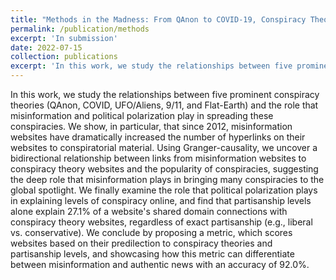```yaml
---
title: "Methods in the Madness: From QAnon to COVID-19, Conspiracy Theories’ Relationship with Misinformation Outlets, the News Media, and the Wider Internet"
permalink: /publication/methods
excerpt: 'In submission'
date: 2022-07-15
collection: publications
excerpt: 'In this work, we study the relationships between five prominent conspiracy theories (QAnon, COVID, UFO/Aliens, 9/11, and Flat-Earth) and the role that misinformation and political polarization play in spreading these conspiracies.'
---
```

In this work, we study the relationships between five prominent conspiracy theories (QAnon, COVID, UFO/Aliens, 9/11, and Flat-Earth) and the role that misinformation and political polarization play in spreading these conspiracies. We show, in particular, that since 2012, misinformation websites have dramatically increased the number of hyperlinks on their websites to conspiratorial material. Using Granger-causality, we uncover a bidirectional relationship between links from misinformation websites to conspiracy theory websites and the popularity of conspiracies, suggesting the deep role that misinformation plays in bringing many conspiracies to the global spotlight. We finally examine the role that political polarization plays in explaining levels of conspiracy online, and find that partisanship levels alone explain 27.1% of a website's shared domain connections with conspiracy theory websites, regardless of exact partisanship (e.g., liberal vs. conservative). We conclude by proposing a metric, which scores websites based on their predilection to conspiracy theories and partisanship levels, and showcasing how this metric can differentiate between misinformation and authentic news with an accuracy of 92.0%.
